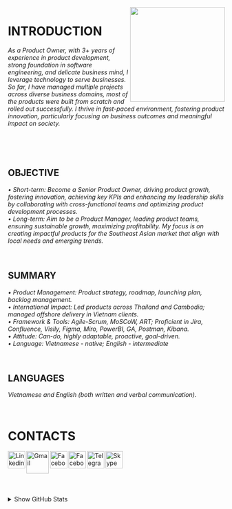 <img width="220" src="https://tovinhkhang.netlify.app/images/contact.jpg" align="right" />

# INTRODUCTION

_As a Product Owner, with 3+ years of experience in product development, strong foundation in software engineering, and delicate business mind, I leverage technology to serve businesses. So far, I have managed multiple projects across diverse business domains, most of the products were built from scratch and rolled out successfully. I thrive in fast-paced environment, fostering product innovation, particularly focusing on business outcomes and meaningful impact on society._

<br />

<br />

<br />

## OBJECTIVE
_• Short-term: Become a Senior Product Owner, driving product growth, fostering innovation, achieving key KPIs and enhancing my leadership skills by collaborating with cross-functional teams and optimizing product development processes._
<br />
_• Long-term: Aim to be a Product Manager, leading product teams, ensuring sustainable growth, maximizing profitability. My focus is on creating impactful products for the Southeast Asian market that align with local needs and emerging trends._
<br />

<br />

## SUMMARY
_• Product Management: Product strategy, roadmap, launching plan, backlog management._
<br />
_• International Impact: Led products across Thailand and Cambodia; managed offshore delivery in Vietnam clients._
<br />
_• Framework & Tools: Agile-Scrum, MoSCoW, ART; Proficient in Jira, Confluence, Visily, Figma, Miro, PowerBI, GA, Postman, Kibana._
<br />
_• Attitude: Can-do, highly adaptable, proactive, goal-driven._
<br />
_• Language: Vietnamese - native; English - intermediate_
<br />


<br />

## LANGUAGES
_Vietnamese and English (both written and verbal communication)._
<br />

<br />

# CONTACTS
[<img align="left" alt="Linkedin" width="40px" src="https://upload.wikimedia.org/wikipedia/commons/c/ca/LinkedIn_logo_initials.png" />][linkedin]
[<img align="left" alt="Gmail" width="52px" src="https://upload.wikimedia.org/wikipedia/commons/thumb/7/7e/Gmail_icon_%282020%29.svg/512px-Gmail_icon_%282020%29.svg.png" />][gmail]
[<img align="left" alt="Facebook" width="40px" src="https://upload.wikimedia.org/wikipedia/commons/thumb/f/fb/Facebook_icon_2013.svg/768px-Facebook_icon_2013.svg.png" />][facebook]
[<img align="left" alt="Facebook" width="40px" src="https://upload.wikimedia.org/wikipedia/commons/thumb/a/a5/Instagram_icon.png/600px-Instagram_icon.png" />][instagram]
[<img align="left" alt="Telegram" width="40px" src="https://upload.wikimedia.org/wikipedia/commons/thumb/8/82/Telegram_logo.svg/240px-Telegram_logo.svg.png" />][telegram]
[<img align="left" alt="Skype" width="40px" src="https://upload.wikimedia.org/wikipedia/commons/e/ec/Skype-icon-new.png" />][skype]


<br /><br /><br />
---
<details>
  <summary>Show GitHub Stats</summary>
  <img align="left" alt="My Github Stats" src="https://github-readme-stats.vercel.app/api?username=ToVinhKhang&count_private=true&include_all_commits=true&theme=nightowl" />
</details>

[linkedin]: https://www.linkedin.com/in/tovinhkhang/
[gmail]: mailto:vinhkhang1969@gmail.com
[facebook]: https://www.facebook.com/ToVinhKhangTDTU/
[instagram]: https://www.instagram.com/vkent_/
[telegram]: https://t.me/khangkent/
[skype]: https://join.skype.com/invite/uUCMufxOQosm

<br />

<br />


